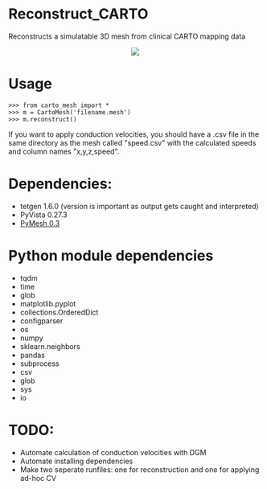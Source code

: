 # Reconstruct_CARTO
Reconstructs a simulatable 3D mesh from clinical CARTO mapping data

<p align="center">
<img src=https://media0.giphy.com/media/bZM2OaOQb4HCVymzna/giphy.gif?cid=790b76112533f1a2f99b476d6833aa55d4b4c8ef9e3227b2&rid=giphy.gif&ct=g />
</p>


# Usage
```
>>> from carto_mesh import *
>>> m = CartoMesh('filename.mesh')
>>> m.reconstruct()
```

If you want to apply conduction velocities, you should have a .csv file in the same
directory as the mesh called "speed.csv" with the calculated speeds and column names "x,y,z,speed".

# Dependencies:
- tetgen 1.6.0 (version is important as output gets caught and interpreted)
- PyVista 0.27.3
- [PyMesh 0.3](https://pymesh.readthedocs.io/en/latest/installation.html)
# Python module dependencies

- tqdm
- time
- glob
- matplotlib.pyplot
- collections.OrderedDict
- configparser
- os
- numpy
- sklearn.neighbors
- pandas
- subprocess
- csv
- glob
- sys
- io
# TODO:
- Automate calculation of conduction velocities with DGM
- Automate installing dependencies
- Make two seperate runfiles: one for reconstruction and one for applying ad-hoc CV

